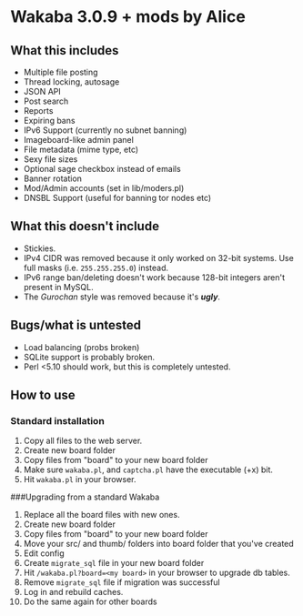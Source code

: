 # Wakaba 3.0.9 + mods by Alice

## What this includes
* Multiple file posting
* Thread locking, autosage
* JSON API
* Post search
* Reports
* Expiring bans
* IPv6 Support (currently no subnet banning)
* Imageboard-like admin panel
* File metadata (mime type, etc)
* Sexy file sizes
* Optional sage checkbox instead of emails
* Banner rotation
* Mod/Admin accounts (set in lib/moders.pl)
* DNSBL Support (useful for banning tor nodes etc)

## What this doesn't include
* Stickies.
* IPv4 CIDR was removed because it only worked on 32-bit systems. Use full
  masks (i.e. `255.255.255.0`) instead.
* IPv6 range ban/deleting doesn't work because 128-bit integers aren't
  present in MySQL.
* The *Gurochan* style was removed because it's ***ugly***.

## Bugs/what is untested
* Load balancing (probs broken)
* SQLite support is probably broken.
* Perl <5.10 should work, but this is completely untested.

## How to use

### Standard installation
1. Copy all files to the web server.
2. Create new board folder
3. Copy files from "board" to your new board folder
4. Make sure `wakaba.pl`, and `captcha.pl` have the executable
   (+x) bit.
5. Hit `wakaba.pl` in your browser.

###Upgrading from a standard Wakaba
1. Replace all the board files with new ones.
2. Create new board folder
3. Copy files from "board" to your new board folder
4. Move your src/ and thumb/ folders into board folder that you've created
5. Edit config
6. Create `migrate_sql` file in your new board folder
7. Hit `/wakaba.pl?board=<my board>` in your browser to upgrade db tables.
8. Remove `migrate_sql` file if migration was successful
9. Log in and rebuild caches.
10.  Do the same again for other boards
